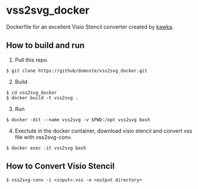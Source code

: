 # vss2svg_docker
Dockerfile for an excellent Visio Stencil converter created by [kawka](https://github.com/kakwa/libvisio2svg).

## How to build and run
1. Pull this repo.
```
$ git clone https://github/domoste/vss2svg_docker.git
```
2. Build
```
$ cd vss2svg_docker
$ docker build -t vss2svg .
```
3. Run
```
$ docker -dit --name vss2svg -v $PWD:/opt vss2svg bash
```
4. Exectute in the docker container, download visio stencil and convert vss file with vss2svg-conv.
```
$ docker exec -it vss2svg bash
```

## How to Convert Visio Stencil
```
$ vss2svg-conv -i <input>.vss -o <output directory>
```

